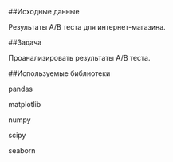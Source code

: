 ##Исходные данные

Результаты A/B теста для интернет-магазина.

##Задача

Проанализировать результаты А/В теста.

##Используемые библиотеки

pandas

matplotlib

numpy

scipy

seaborn